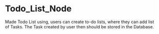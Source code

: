 # Todo_List_Node
Made Todo List using, users can create to-do lists, where they can add list of Tasks. The Task created by user then should be stored in the Database.
